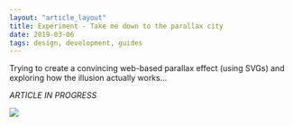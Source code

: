 ```yaml
---
layout: "article_layout"
title: Experiment - Take me down to the parallax city
date: 2019-03-06
tags: design, development, guides
---
```


<p>Trying to create a convincing web-based parallax effect (using SVGs) and exploring how the illusion actually works...</p>

<i>ARTICLE IN PROGRESS</i>

<img class="article_image" src="/pages/journal/journal_assets/Desk_in_March_2019.jpg" />
